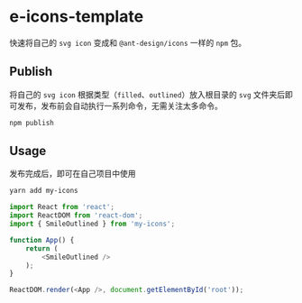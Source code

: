 # e-icons-template

快速将自己的 `svg icon` 变成和 `@ant-design/icons` 一样的 `npm` 包。

## Publish
将自己的 `svg icon` 根据类型（`filled`、`outlined`）放入根目录的 `svg` 文件夹后即可发布，发布前会自动执行一系列命令，无需关注太多命令。

```bash
npm publish
```

## Usage

发布完成后，即可在自己项目中使用

```bash
yarn add my-icons
```

```typescript
import React from 'react';
import ReactDOM from 'react-dom';
import { SmileOutlined } from 'my-icons';

function App() {
    return (
        <SmileOutlined />
    );
}

ReactDOM.render(<App />, document.getElementById('root'));
```
